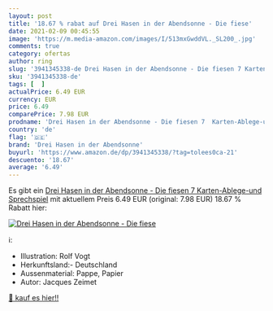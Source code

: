```yaml
---
layout: post
title: '18.67 % rabat auf Drei Hasen in der Abendsonne - Die fiese'
date: 2021-02-09 00:45:55
image: 'https://m.media-amazon.com/images/I/513mxGwddVL._SL200_.jpg'
comments: true
category: ofertas
author: ring
slug: '3941345338-de Drei Hasen in der Abendsonne - Die fiesen 7 Karten-Ablege-...'
sku: '3941345338-de'
tags: [  ]
actualPrice: 6.49 EUR
currency: EUR
price: 6.49
comparePrice: 7.98 EUR
prodname: 'Drei Hasen in der Abendsonne - Die fiesen 7  Karten-Ablege-und Sprechspiel'
country: 'de'
flag: '🇩🇪'
brand: 'Drei Hasen in der Abendsonne'
buyurl: 'https://www.amazon.de/dp/3941345338/?tag=tolees0ca-21'
descuento: '18.67'
average: '6.49'
---
```


Es gibt ein [Drei Hasen in der Abendsonne - Die fiesen 7  Karten-Ablege-und Sprechspiel](https://www.amazon.de/dp/3941345338/?tag=tolees0ca-21) mit aktuellem Preis 6.49 EUR (original: 7.98 EUR) 18.67 % Rabatt hier:

[![Drei Hasen in der Abendsonne - Die fiese](https://m.media-amazon.com/images/I/513mxGwddVL._SL200_.jpg)](https://www.amazon.de/dp/3941345338/?tag=tolees0ca-21)

ℹ️:

- Illustration: Rolf Vogt
- Herkunftsland:- Deutschland
- Aussenmaterial: Pappe, Papier
- Autor: Jacques Zeimet

[🛒 kauf es hier!!](https://www.amazon.de/dp/3941345338/?tag=tolees0ca-21)
